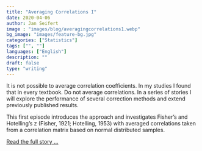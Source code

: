 ```yaml
---
title: "Averaging Correlations I"
date: 2020-04-06
author: Jan Seifert
image : "images/blog/averagingcorrelations1.webp"
bg_image: "images/feature-bg.jpg"
categories: ["Statistics"]
tags: ["", ""]
languages: ["English"]
description: ""
draft: false
type: "writing"
---
```



It is not possible to average correlation coefficients. In my studies I found that in every textbook. Do not average correlations. In a series of stories I will explore the performance of several correction methods and extend previously published results. </p>

This first episode introduces the approach and investigates Fisher’s and Hotelling’s z (Fisher, 1921; Hotelling, 1953) with averaged correlations taken from a correlation matrix based on normal distributed samples.

<a href="https://medium.com/@jan.seifert/averaging-correlations-part-i-3adab6995042?source=friends_link&sk=fb1db5120d0122304f92e4e54c4cba3d">Read the full story ...</a>